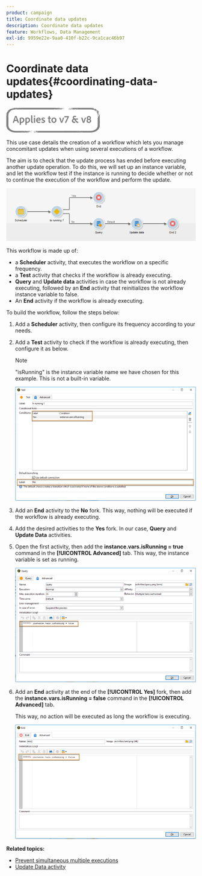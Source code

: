 ```yaml
---
product: campaign
title: Coordinate data updates
description: Coordinate data updates
feature: Workflows, Data Management
exl-id: 9959e22e-9aa0-410f-b22c-9ca1cac46b97
---
```

# Coordinate data updates{#coordinating-data-updates}

![](../../assets/common.svg)

This use case details the creation of a workflow which lets you manage concomitant updates when using several executions of a workflow.

The aim is to check that the update process has ended before executing another update operation. To do this, we will set up an instance variable, and let the workflow test if the instance is running to decide whether or not to continue the execution of the workflow and perform the update.

![](assets/uc_dataupdate_wkf.png)

This workflow is made up of:

* a **Scheduler** activity, that executes the workflow on a specific frequency.
* a **Test** activity that checks if the workflow is already executing.
* **Query** and **Update data** activities in case the workflow is not already executing, followed by an **End** activity that reinitializes the workflow instance variable to false.
* An **End** activity if the workflow is already executing.

To build the workflow, follow the steps below:

1. Add a **Scheduler** activity, then configure its frequency according to your needs.
1. Add a **Test** activity to check if the workflow is already executing, then configure it as below.

   >[!NOTE]
   >
   >"isRunning" is the instance variable name we have chosen for this example. This is not a built-in variable.

   ![](assets/uc_dataupdate_test.png)

1. Add an **End** activity to the **No** fork. This way, nothing will be executed if the workflow is already executing.
1. Add the desired activities to the **Yes** fork. In our case, **Query** and **Update Data** activities.
1. Open the first activity, then add the **instance.vars.isRunning = true** command in the **[!UICONTROL Advanced]** tab. This way, the instance variable is set as running.

   ![](assets/uc_dataupdate_query.png)

1. Add an **End** activity at the end of the **[!UICONTROL Yes]** fork, then add the **instance.vars.isRunning = false** command in the **[!UICONTROL Advanced]** tab.

   This way, no action will be executed as long the workflow is executing.

   ![](assets/uc_dataupdate_end.png)

**Related topics:**

* [Prevent simultaneous multiple executions](monitoring-workflow-execution.md#preventing-simultaneous-multiple-executions)
* [Update Data activity](update-data.md)
